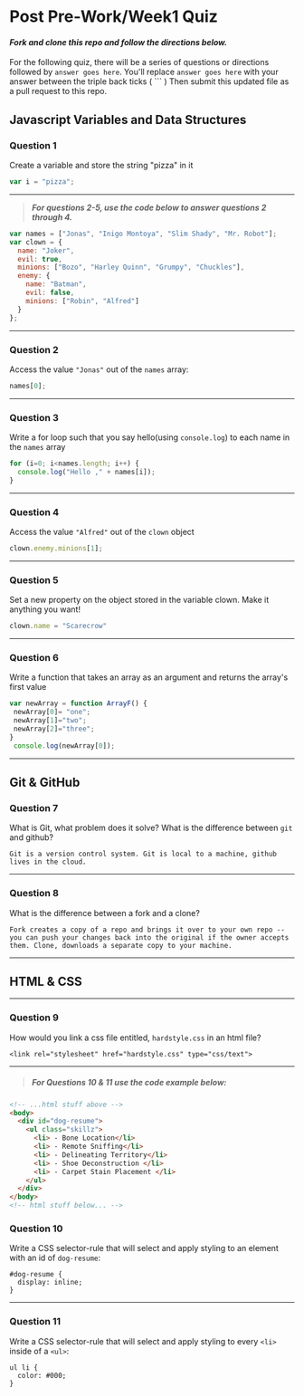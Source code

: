 # Post Pre-Work/Week1 Quiz

#### ***Fork and clone this repo and follow the directions below.***

For the following quiz, there will be a series of questions or directions followed by `answer goes here`. You'll replace `answer goes here` with your answer between the triple back ticks ( \`\`\` ) Then submit this updated file as a pull request to this repo.

## Javascript Variables and Data Structures

### Question 1

Create a variable and store the string "pizza" in it

```js
var i = "pizza";
```

---

>  ***For questions 2-5, use the code below to answer questions 2 through 4.***

```js
var names = ["Jonas", "Inigo Montoya", "Slim Shady", "Mr. Robot"];
var clown = {
  name: "Joker",
  evil: true,
  minions: ["Bozo", "Harley Quinn", "Grumpy", "Chuckles"],
  enemy: {
    name: "Batman",
    evil: false,
    minions: ["Robin", "Alfred"]  
  }
};
```

---

### Question 2

Access the value `"Jonas"` out of the `names` array:

```js
names[0];
```

---
### Question 3

Write a for loop such that you say hello(using `console.log`) to each name in the `names` array

```js
for (i=0; i<names.length; i++) {
  console.log("Hello ," + names[i]);
}
```

---


### Question 4

Access the value `"Alfred"` out of the `clown` object

```js
clown.enemy.minions[1];
```

---
### Question 5

Set a new property on the object stored in the variable clown. Make it anything you want!

```js
clown.name = "Scarecrow"
```

---
### Question 6
Write a function that takes an array as an argument and returns the array's first value

```js
var newArray = function ArrayF() {
 newArray[0]= "one";
 newArray[1]="two";
 newArray[2]="three";
}
 console.log(newArray[0]);

```
---

## Git & GitHub

### Question 7

What is Git, what problem does it solve? What is the difference between `git` and github?

```
Git is a version control system. Git is local to a machine, github lives in the cloud.

```

---

### Question 8

What is the difference between a fork and a clone?

```
Fork creates a copy of a repo and brings it over to your own repo -- you can push your changes back into the original if the owner accepts them. Clone, downloads a separate copy to your machine.

```

---

## HTML & CSS

---

### Question 9

How would you link a css file entitled, `hardstyle.css` in an html file?

```
<link rel="stylesheet" href="hardstyle.css" type="css/text">
```

---

> ##### For Questions 10 & 11 use the code example below:

```HTML
<!-- ...html stuff above -->
<body>
  <div id="dog-resume">
    <ul class="skillz">
      <li> - Bone Location</li>
      <li> - Remote Sniffing</li>
      <li> - Delineating Territory</li>
      <li> - Shoe Deconstruction </li>
      <li> - Carpet Stain Placement </li>
    </ul>
  </div>
</body>
<!-- html stuff below... -->
```

### Question 10

Write a CSS selector-rule that will select and apply styling to an element with an id of `dog-resume`:


```
#dog-resume {
  display: inline;
}
```

---

### Question 11

Write a CSS selector-rule that will select and apply styling to every `<li>` inside of a `<ul>`:

```
ul li {
  color: #000;
}
```
